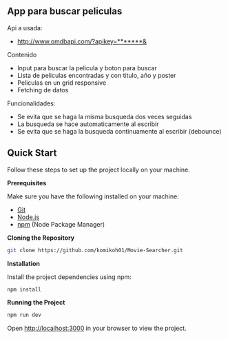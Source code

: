 ## App para buscar peliculas
Api a usada:
- http://www.omdbapi.com/?apikey=*******&

Contenido
- Input para buscar la pelicula y boton para buscar
- Lista de peliculas encontradas y con titulo, año y poster
- Peliculas en un grid responsive
- Fetching de datos

Funcionalidades:
- Se evita que se haga la misma busqueda dos veces seguidas
- La busqueda se hace automaticamente al escribir
- Se evita que se haga la busqueda continuamente al escribir (debounce)


## <a name="quick-start">Quick Start</a>

Follow these steps to set up the project locally on your machine.

**Prerequisites**

Make sure you have the following installed on your machine:

- [Git](https://git-scm.com/)
- [Node.js](https://nodejs.org/en)
- [npm](https://www.npmjs.com/) (Node Package Manager)

**Cloning the Repository**

```bash
git clone https://github.com/komikoh01/Movie-Searcher.git
```

**Installation**

Install the project dependencies using npm:

```bash
npm install
```

**Running the Project**

```bash
npm run dev
```

Open [http://localhost:3000](http://localhost:5173) in your browser to view the project.

